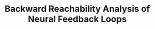 ---
title: "Backward Reachability Analysis of Neural Feedback Loops"
authors: "Nicholas Rober, Michael Everett, Jonathan P. How"
venue: "IEEE Conference on Decision and Control (CDC)"
year: "2022"
status: "published"
arxiv: "https://arxiv.org/abs/2204.08319"
official_link: ""
doi: ""
volume: "N/A"
number: "N/A"
pages: ""
publisher: ""
month: "6"
address: "Cancun, Mexico"
type: "conference"
school: "N/A"
awards: "Winner: IEEE Aerospace Technical Commitee 2023 Outstanding Student Paper Award, Runner-Up: Best Paper Award (WFVML 2022)"
notes: "Also presented in 1st Workshop on Formal Verification of Machine Learning, ICML 2022."
include_on_website: true
image: "rober2022backward.png"
links_to_code: "https://github.com/mit-acl/nn_robustness_analysis"
links_to_video: ""
collection: publications
permalink: /publication/2022-6-rober2022backward.html
---